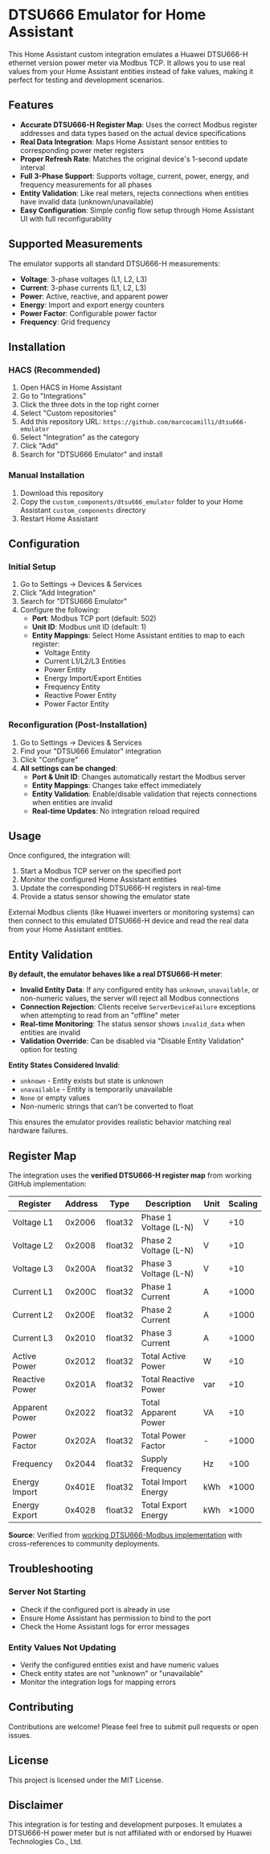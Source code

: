 # DTSU666 Emulator for Home Assistant

This Home Assistant custom integration emulates a Huawei DTSU666-H ethernet version power meter via Modbus TCP. It allows you to use real values from your Home Assistant entities instead of fake values, making it perfect for testing and development scenarios.

## Features

- **Accurate DTSU666-H Register Map**: Uses the correct Modbus register addresses and data types based on the actual device specifications
- **Real Data Integration**: Maps Home Assistant sensor entities to corresponding power meter registers
- **Proper Refresh Rate**: Matches the original device's 1-second update interval
- **Full 3-Phase Support**: Supports voltage, current, power, energy, and frequency measurements for all phases
- **Entity Validation**: Like real meters, rejects connections when entities have invalid data (unknown/unavailable)
- **Easy Configuration**: Simple config flow setup through Home Assistant UI with full reconfigurability

## Supported Measurements

The emulator supports all standard DTSU666-H measurements:

- **Voltage**: 3-phase voltages (L1, L2, L3)
- **Current**: 3-phase currents (L1, L2, L3)  
- **Power**: Active, reactive, and apparent power
- **Energy**: Import and export energy counters
- **Power Factor**: Configurable power factor
- **Frequency**: Grid frequency

## Installation

### HACS (Recommended)

1. Open HACS in Home Assistant
2. Go to "Integrations"
3. Click the three dots in the top right corner
4. Select "Custom repositories"
5. Add this repository URL: `https://github.com/marcocamilli/dtsu666-emulator`
6. Select "Integration" as the category
7. Click "Add"
8. Search for "DTSU666 Emulator" and install

### Manual Installation

1. Download this repository
2. Copy the `custom_components/dtsu666_emulator` folder to your Home Assistant `custom_components` directory
3. Restart Home Assistant

## Configuration

### Initial Setup
1. Go to Settings → Devices & Services
2. Click "Add Integration"
3. Search for "DTSU666 Emulator"
4. Configure the following:
   - **Port**: Modbus TCP port (default: 502)
   - **Unit ID**: Modbus unit ID (default: 1)
   - **Entity Mappings**: Select Home Assistant entities to map to each register:
     - Voltage Entity
     - Current L1/L2/L3 Entities
     - Power Entity
     - Energy Import/Export Entities
     - Frequency Entity
     - Reactive Power Entity
     - Power Factor Entity

### Reconfiguration (Post-Installation)
1. Go to Settings → Devices & Services
2. Find your "DTSU666 Emulator" integration
3. Click "Configure"
4. **All settings can be changed**:
   - **Port & Unit ID**: Changes automatically restart the Modbus server
   - **Entity Mappings**: Changes take effect immediately
   - **Entity Validation**: Enable/disable validation that rejects connections when entities are invalid
   - **Real-time Updates**: No integration reload required

## Usage

Once configured, the integration will:

1. Start a Modbus TCP server on the specified port
2. Monitor the configured Home Assistant entities
3. Update the corresponding DTSU666-H registers in real-time
4. Provide a status sensor showing the emulator state

External Modbus clients (like Huawei inverters or monitoring systems) can then connect to this emulated DTSU666-H device and read the real data from your Home Assistant entities.

## Entity Validation

**By default, the emulator behaves like a real DTSU666-H meter**:
- **Invalid Entity Data**: If any configured entity has `unknown`, `unavailable`, or non-numeric values, the server will reject all Modbus connections
- **Connection Rejection**: Clients receive `ServerDeviceFailure` exceptions when attempting to read from an "offline" meter
- **Real-time Monitoring**: The status sensor shows `invalid_data` when entities are invalid
- **Validation Override**: Can be disabled via "Disable Entity Validation" option for testing

**Entity States Considered Invalid**:
- `unknown` - Entity exists but state is unknown
- `unavailable` - Entity is temporarily unavailable  
- `None` or empty values
- Non-numeric strings that can't be converted to float

This ensures the emulator provides realistic behavior matching real hardware failures.

## Register Map

The integration uses the **verified DTSU666-H register map** from working GitHub implementation:

| Register | Address | Type | Description | Unit | Scaling |
|----------|---------|------|-------------|------|---------|
| Voltage L1 | 0x2006 | float32 | Phase 1 Voltage (L-N) | V | ÷10 |
| Voltage L2 | 0x2008 | float32 | Phase 2 Voltage (L-N) | V | ÷10 |
| Voltage L3 | 0x200A | float32 | Phase 3 Voltage (L-N) | V | ÷10 |
| Current L1 | 0x200C | float32 | Phase 1 Current | A | ÷1000 |
| Current L2 | 0x200E | float32 | Phase 2 Current | A | ÷1000 |
| Current L3 | 0x2010 | float32 | Phase 3 Current | A | ÷1000 |
| Active Power | 0x2012 | float32 | Total Active Power | W | ÷10 |
| Reactive Power | 0x201A | float32 | Total Reactive Power | var | ÷10 |
| Apparent Power | 0x2022 | float32 | Total Apparent Power | VA | ÷10 |
| Power Factor | 0x202A | float32 | Total Power Factor | - | ÷1000 |
| Frequency | 0x2044 | float32 | Supply Frequency | Hz | ÷100 |
| Energy Import | 0x401E | float32 | Total Import Energy | kWh | ×1000 |
| Energy Export | 0x4028 | float32 | Total Export Energy | kWh | ×1000 |

**Source**: Verified from [working DTSU666-Modbus implementation](https://github.com/elfabriceu/DTSU666-Modbus) with cross-references to community deployments.

## Troubleshooting

### Server Not Starting
- Check if the configured port is already in use
- Ensure Home Assistant has permission to bind to the port
- Check the Home Assistant logs for error messages

### Entity Values Not Updating
- Verify the configured entities exist and have numeric values
- Check entity states are not "unknown" or "unavailable"
- Monitor the integration logs for mapping errors

## Contributing

Contributions are welcome! Please feel free to submit pull requests or open issues.

## License

This project is licensed under the MIT License.

## Disclaimer

This integration is for testing and development purposes. It emulates a DTSU666-H power meter but is not affiliated with or endorsed by Huawei Technologies Co., Ltd.